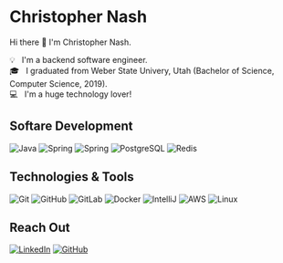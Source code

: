 # Christopher Nash

Hi there 👋 I'm Christopher Nash.

💡 &nbsp; I'm a backend software engineer.\
🎓 &nbsp; I graduated from Weber State Univery, Utah (Bachelor of Science, Computer Science, 2019).\
💻 &nbsp; I'm a huge technology lover!

## Softare Development

![Java](https://img.shields.io/badge/-Java-000?&logo=Java&logoColor=007396&color=black)
![Spring](https://img.shields.io/badge/-Spring-000?&logo=Spring&color=black)
![Spring](https://img.shields.io/badge/-SpringBoot-000?&logo=Spring&color=black)
![PostgreSQL](https://img.shields.io/badge/-PostgreSQL-336791?style=flat-square&logo=postgresql&color=black)
![Redis](https://img.shields.io/badge/-Redis-black?style=flat-square&logo=Redis&color=black)

## Technologies & Tools
![Git](https://img.shields.io/badge/-Git-black?style=flat-square&logo=git&color=black)
![GitHub](https://img.shields.io/badge/-GitHub-181717?style=flat-square&logo=github&color=black)
![GitLab](https://img.shields.io/badge/-GitLab-FCA121?style=flat-square&logo=gitlab&color=black)
![Docker](https://img.shields.io/badge/-Docker-black?style=flat-square&logo=docker&color=black)
![IntelliJ](https://img.shields.io/badge/-IntelliJ%20IDEA-black?style=flat-square&logo=jetbrains&color=black)
![AWS](https://img.shields.io/badge/-AWS-000?&logo=Amazon-AWS&logoColor=F90&color=black)
![Linux](https://img.shields.io/badge/-Linux-black?style=flat-square&logo=linux&color=black)

## Reach Out
<a href="https://www.linkedin.com/in/christophernashslc" target="_blank"><img alt="LinkedIn" src="https://img.shields.io/badge/-LinkedIn-0077B5?style=flat-square&logo=Linkedin&logoColor=white&color=black"></a>
<a href="https://github.com/christopher-nash" target="_blank"><img alt="GitHub" src="https://img.shields.io/badge/-@christopher--nash-000?style=flat-square&logo=GitHub&logoColor=white&color=black"></a>

<!---
![Profile Visitors](https://visitor-badge.laobi.icu/badge?page_id=christopher-nash.christopher-nash)
-->

